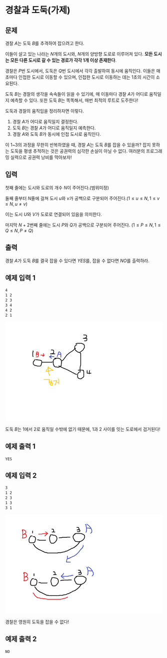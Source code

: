 # 경찰과 도둑(가제)

## 문제

경찰 $A$는 도둑 $B$를 추격하여 잡으려고 한다.

이들이 살고 있는 나라는 $N$개의 도시와, $N$개의 양방향 도로로 이루어져 있다. **모든 도시는 모든 다른 도시로 갈 수 있는 경로가 각각 1개 이상 존재한다**.

경찰은 $P$번 도시에서, 도둑은 $Q$번 도시에서 각각 출발하여 동시에 움직인다. 이들은 매 초마다 인접한 도시로 이동할 수 있으며, 인접한 도시로 이동하는 데는 $1$초의 시간이 소요된다.

도둑 $B$는 경찰의 생각을 속속들이 읽을 수 있기에, 매 이동마다 경찰 $A$가 어디로 움직일지 예측할 수 있다. 또한 도둑 $B$는 똑똑해서, 매번 최적의 루트로 도주한다!

도둑과 경찰의 움직임을 정리하자면 이렇다.

1. 경찰 $A$가 어디로 움직일지 결정한다.
2. 도둑 $B$는 경찰 $A$가 어디로 움직일지 예측한다.
3. 경찰 $A$와 도둑 $B$가 동시에 인접 도시로 움직인다.

이 1~3의 과정을 무한히 반복하였을 때, 경찰 $A$는 도둑 $B$를 잡을 수 있을까? 잡지 못하는 도둑을 평생 추적하는 것은 공권력의 심각한 손실이 아닐 수 없다. 여러분의 프로그래밍 실력으로 공권력 낭비를 막아보자!


## 입력

첫째 줄에는 도시와 도로의 개수 $N$이 주어진다.(범위미정)

둘째 줄부터 $N$줄에 걸쳐 도시 $u$와 $v$가 공백으로 구분되어 주어진다.$(1 \leq u \leq N, 1 \leq v \leq N,  u \neq v )$ 

이는 도시 $U$와 $V$가 도로로 연결되어 있음을 의미한다.

마지막 $N+2$번째 줄에는 도시 $P$와 $Q$가 공백으로 구분되어 주어진다. $(1 \leq P \leq N, 1 \leq Q \leq N,  P \neq Q )$


## 출력
경찰 $A$가 도둑 $B$를 결국 잡을 수 있다면 $YES$를, 잡을 수 없다면 $NO$를 출력하라.

## 예제 입력 1
```
4
1 2
2 3
3 4
4 2
2 1
```
<div style="text-align:center"><img src="./images/catch.png" /></div>

도둑 $B$는 $1$에서 $2$로 움직일 수밖에 없기 때문에, $1$과 $2$ 사이를 잇는 도로에서 검거된다!

## 예제 출력 1
```
YES
```

## 예제 입력 2
```
3
1 2
2 3
1 3
3 1
```
<div style="text-align:center"><img src="./images/no_catch.png" /></div>

경찰은 영원히 도둑을 잡을 수 없다!

## 예제 출력 2
```
NO
```